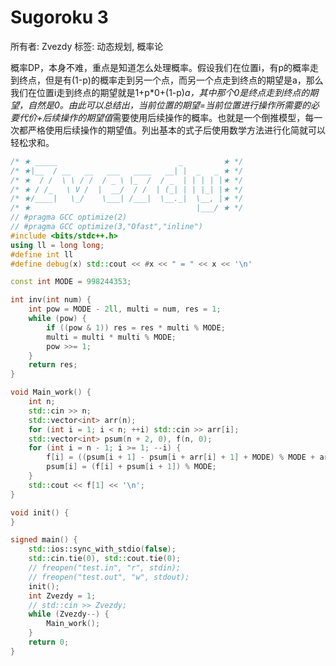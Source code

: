 # Sugoroku 3

所有者: Zvezdy
标签: 动态规划, 概率论

概率DP，本身不难，重点是知道怎么处理概率。假设我们在位置i，有p的概率走到终点，但是有(1-p)的概率走到另一个点，而另一个点走到终点的期望是a，那么我们在位置i走到终点的期望就是1+p*0+(1-p)*a，其中那个0是终点走到终点的期望，自然是0。由此可以总结出，当前位置的期望=当前位置进行操作所需要的必要代价+后续操作的期望值*需要使用后续操作的概率。也就是一个倒推模型，每一次都严格使用后续操作的期望值。列出基本的式子后使用数学方法进行化简就可以轻松求和。

```cpp
/* ★ _____                           _         ★ */
/* ★|__  / __   __   ___   ____   __| |  _   _ ★ */
/* ★  / /  \ \ / /  / _ \ |_  /  / _  | | | | |★ */
/* ★ / /_   \ V /  |  __/  / /  | (_| | | |_| |★ */
/* ★/____|   \_/    \___| /___|  \__._|  \__, |★ */
/* ★                                     |___/ ★ */
// #pragma GCC optimize(2)
// #pragma GCC optimize(3,"Ofast","inline")
#include <bits/stdc++.h>
using ll = long long;
#define int ll
#define debug(x) std::cout << #x << " = " << x << '\n'

const int MODE = 998244353;

int inv(int num) {
    int pow = MODE - 2ll, multi = num, res = 1;
    while (pow) {
        if ((pow & 1)) res = res * multi % MODE;
        multi = multi * multi % MODE;
        pow >>= 1;
    }
    return res;
}

void Main_work() {
    int n;
    std::cin >> n;
    std::vector<int> arr(n);
    for (int i = 1; i < n; ++i) std::cin >> arr[i];
    std::vector<int> psum(n + 2, 0), f(n, 0);
    for (int i = n - 1; i >= 1; --i) {
        f[i] = ((psum[i + 1] - psum[i + arr[i] + 1] + MODE) % MODE + arr[i] + 1) % MODE * inv(arr[i]) % MODE;
        psum[i] = (f[i] + psum[i + 1]) % MODE;
    }
    std::cout << f[1] << '\n';
}

void init() {
}

signed main() {
    std::ios::sync_with_stdio(false);
    std::cin.tie(0), std::cout.tie(0);
    // freopen("test.in", "r", stdin);
    // freopen("test.out", "w", stdout);
    init();
    int Zvezdy = 1;
    // std::cin >> Zvezdy;
    while (Zvezdy--) {
        Main_work();
    }
    return 0;
}
```